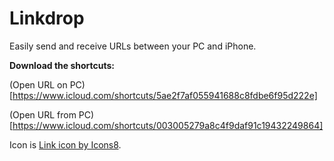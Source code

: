 # Linkdrop

Easily send and receive URLs between your PC and iPhone.

**Download the shortcuts:**

(Open URL on PC)[https://www.icloud.com/shortcuts/5ae2f7af055941688c8fdbe6f95d222e]

(Open URL from PC)[https://www.icloud.com/shortcuts/003005279a8c4f9daf91c19432249864]



Icon is [Link icon by Icons8](https://icons8.com/icons/set/link).
